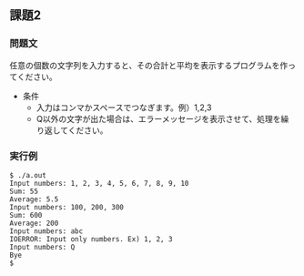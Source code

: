 ## 課題2
### 問題文
任意の個数の文字列を入力すると、その合計と平均を表示するプログラムを作ってください。
- 条件
    - 入力はコンマかスペースでつなぎます。例）1,2,3
    - Q以外の文字が出た場合は、エラーメッセージを表示させて、処理を繰り返してください。
### 実行例
```
$ ./a.out
Input numbers: 1, 2, 3, 4, 5, 6, 7, 8, 9, 10
Sum: 55
Average: 5.5
Input numbers: 100, 200, 300
Sum: 600
Average: 200
Input numbers: abc
IOERROR: Input only numbers. Ex) 1, 2, 3
Input numbers: Q
Bye
$ 
```